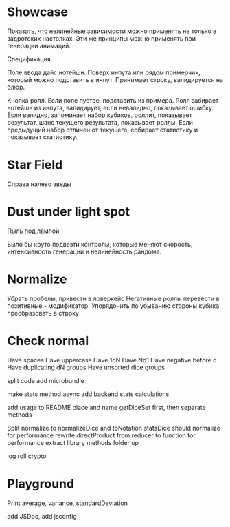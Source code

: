 # Showcase

Показать, что нелинейные зависимости можно применять не только в задротских настолках. Эти же принципы можно применять при генерации анимаций.

Спецификация

Поле ввода дайс нотейшн.
Поверх инпута или рядом примерчик, который можно подставить в инпут.
Принимает строку, валидируется на блюр.

Кнопка ролл. Если поле пустое, подставить из примера.
Ролл забирает нотейшн из инпута, валидирует, если невалидно, показывает ошибку.
Если валидно, запоминает набор кубиков, роллит, показывает результат, шанс текущего результата, показывает роллы.
Если предыдущий набор отличен от текущего, собирает статистику и показывает статистику.

# Star Field

Справа налево зведы

# Dust under light spot

Пыль под лампой

Было бы круто подвезти контролы, которые меняют скорость, интенсивность генерации и нелинейность рандома.

# Normalize

Убрать пробелы, привести в ловеркейс
Негативные роллы перевести в позитивные - модификатор.
Упорядочить по убыванию стороны кубика
преобразовать в строку

# Check normal

Have spaces
Have uppercase
Have 1dN
Have Nd1
Have negative before d
Have duplicating dN groups
Have unsorted dice groups

split code
add microbundle

make stats method async
add backend stats calculations

add usage to README
place and name getDiceSet first, then separate methods

Split normalize to normalizeDice and toNotation
statsDice should normalize for performance
rewrite directProduct from reducer to function for performance
extract library methods folder up

log
roll crypto

# Playground

Print average, variance, standardDeviation

add JSDoc, add jsconfig
